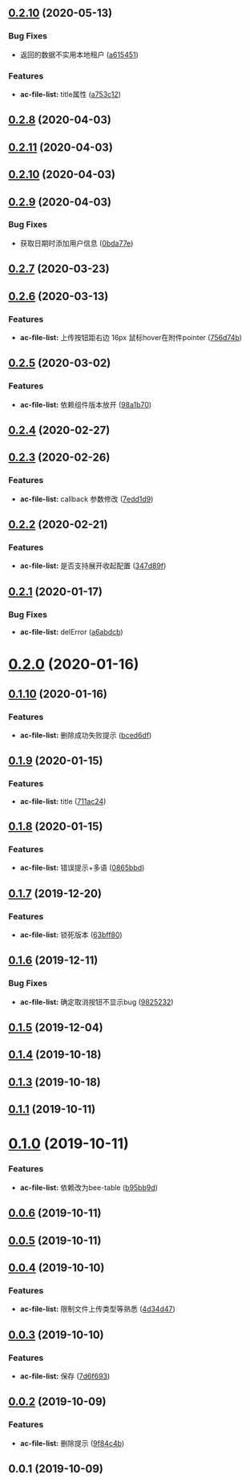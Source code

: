 <a name="0.2.10"></a>
## [0.2.10](https://github.com/tinper-acs/ac-file-list/compare/v0.2.8...v0.2.10) (2020-05-13)


### Bug Fixes

* 返回的数据不实用本地租户 ([a615451](https://github.com/tinper-acs/ac-file-list/commit/a615451))


### Features

* **ac-file-list:** title属性 ([a753c12](https://github.com/tinper-acs/ac-file-list/commit/a753c12))



<a name="0.2.8"></a>
## [0.2.8](https://github.com/tinper-acs/ac-file-list/compare/v0.2.11...v0.2.8) (2020-04-03)



<a name="0.2.11"></a>
## [0.2.11](https://github.com/tinper-acs/ac-file-list/compare/v0.2.10...v0.2.11) (2020-04-03)



<a name="0.2.10"></a>
## [0.2.10](https://github.com/tinper-acs/ac-file-list/compare/v0.2.9...v0.2.10) (2020-04-03)



<a name="0.2.9"></a>
## [0.2.9](https://github.com/tinper-acs/ac-file-list/compare/v0.2.7...v0.2.9) (2020-04-03)


### Bug Fixes

* 获取日期时添加用户信息 ([0bda77e](https://github.com/tinper-acs/ac-file-list/commit/0bda77e))



<a name="0.2.7"></a>
## [0.2.7](https://github.com/tinper-acs/ac-file-list/compare/v0.2.6...v0.2.7) (2020-03-23)



<a name="0.2.6"></a>
## [0.2.6](https://github.com/tinper-acs/ac-file-list/compare/v0.2.5...v0.2.6) (2020-03-13)


### Features

* **ac-file-list:** 上传按钮距右边 16px 鼠标hover在附件pointer ([756d74b](https://github.com/tinper-acs/ac-file-list/commit/756d74b))



<a name="0.2.5"></a>
## [0.2.5](https://github.com/tinper-acs/ac-file-list/compare/v0.2.4...v0.2.5) (2020-03-02)


### Features

* **ac-file-list:** 依赖组件版本放开 ([98a1b70](https://github.com/tinper-acs/ac-file-list/commit/98a1b70))



<a name="0.2.4"></a>
## [0.2.4](https://github.com/tinper-acs/ac-file-list/compare/v0.2.3...v0.2.4) (2020-02-27)



<a name="0.2.3"></a>
## [0.2.3](https://github.com/tinper-acs/ac-file-list/compare/v0.2.2...v0.2.3) (2020-02-26)


### Features

* **ac-file-list:** callback 参数修改 ([7edd1d9](https://github.com/tinper-acs/ac-file-list/commit/7edd1d9))



<a name="0.2.2"></a>
## [0.2.2](https://github.com/tinper-acs/ac-file-list/compare/v0.2.1...v0.2.2) (2020-02-21)


### Features

* **ac-file-list:** 是否支持展开收起配置 ([347d89f](https://github.com/tinper-acs/ac-file-list/commit/347d89f))



<a name="0.2.1"></a>
## [0.2.1](https://github.com/tinper-acs/ac-file-list/compare/v0.2.0...v0.2.1) (2020-01-17)


### Bug Fixes

* **ac-file-list:** delError ([a6abdcb](https://github.com/tinper-acs/ac-file-list/commit/a6abdcb))



<a name="0.2.0"></a>
# [0.2.0](https://github.com/tinper-acs/ac-file-list/compare/v0.1.10...v0.2.0) (2020-01-16)



<a name="0.1.10"></a>
## [0.1.10](https://github.com/tinper-acs/ac-file-list/compare/v0.1.9...v0.1.10) (2020-01-16)


### Features

* **ac-file-list:** 删除成功失败提示 ([bced6df](https://github.com/tinper-acs/ac-file-list/commit/bced6df))



<a name="0.1.9"></a>
## [0.1.9](https://github.com/tinper-acs/ac-file-list/compare/v0.1.8...v0.1.9) (2020-01-15)


### Features

* **ac-file-list:** title ([711ac24](https://github.com/tinper-acs/ac-file-list/commit/711ac24))



<a name="0.1.8"></a>
## [0.1.8](https://github.com/tinper-acs/ac-file-list/compare/v0.1.7...v0.1.8) (2020-01-15)


### Features

* **ac-file-list:** 错误提示+多语 ([0865bbd](https://github.com/tinper-acs/ac-file-list/commit/0865bbd))



<a name="0.1.7"></a>
## [0.1.7](https://github.com/tinper-acs/ac-file-list/compare/v0.1.6...v0.1.7) (2019-12-20)


### Features

* **ac-file-list:** 锁死版本 ([63bff80](https://github.com/tinper-acs/ac-file-list/commit/63bff80))



<a name="0.1.6"></a>
## [0.1.6](https://github.com/tinper-acs/ac-file-list/compare/v0.1.5...v0.1.6) (2019-12-11)


### Bug Fixes

* **ac-file-list:** 确定取消按钮不显示bug ([9825232](https://github.com/tinper-acs/ac-file-list/commit/9825232))



<a name="0.1.5"></a>
## [0.1.5](https://github.com/tinper-acs/ac-file-list/compare/v0.1.4...v0.1.5) (2019-12-04)



<a name="0.1.4"></a>
## [0.1.4](https://github.com/tinper-acs/ac-file-list/compare/v0.1.3...v0.1.4) (2019-10-18)



<a name="0.1.3"></a>
## [0.1.3](https://github.com/tinper-acs/ac-file-list/compare/v0.1.1...v0.1.3) (2019-10-18)



<a name="0.1.1"></a>
## [0.1.1](https://github.com/tinper-acs/ac-file-list/compare/v0.1.0...v0.1.1) (2019-10-11)



<a name="0.1.0"></a>
# [0.1.0](https://github.com/tinper-acs/ac-file-list/compare/v0.0.6...v0.1.0) (2019-10-11)


### Features

* **ac-file-list:** 依赖改为bee-table ([b95bb9d](https://github.com/tinper-acs/ac-file-list/commit/b95bb9d))



<a name="0.0.6"></a>
## [0.0.6](https://github.com/tinper-acs/ac-file-list/compare/v0.0.5...v0.0.6) (2019-10-11)



<a name="0.0.5"></a>
## [0.0.5](https://github.com/tinper-acs/ac-file-list/compare/v0.0.4...v0.0.5) (2019-10-11)



<a name="0.0.4"></a>
## [0.0.4](https://github.com/tinper-acs/ac-file-list/compare/v0.0.3...v0.0.4) (2019-10-10)


### Features

* **ac-file-list:** 限制文件上传类型等熟悉 ([4d34d47](https://github.com/tinper-acs/ac-file-list/commit/4d34d47))



<a name="0.0.3"></a>
## [0.0.3](https://github.com/tinper-acs/ac-file-list/compare/v0.0.2...v0.0.3) (2019-10-10)


### Features

* **ac-file-list:** 保存 ([7d6f693](https://github.com/tinper-acs/ac-file-list/commit/7d6f693))



<a name="0.0.2"></a>
## [0.0.2](https://github.com/tinper-acs/ac-file-list/compare/v0.0.1...v0.0.2) (2019-10-09)


### Features

* **ac-file-list:** 删除提示 ([9f84c4b](https://github.com/tinper-acs/ac-file-list/commit/9f84c4b))



<a name="0.0.1"></a>
## 0.0.1 (2019-10-09)



